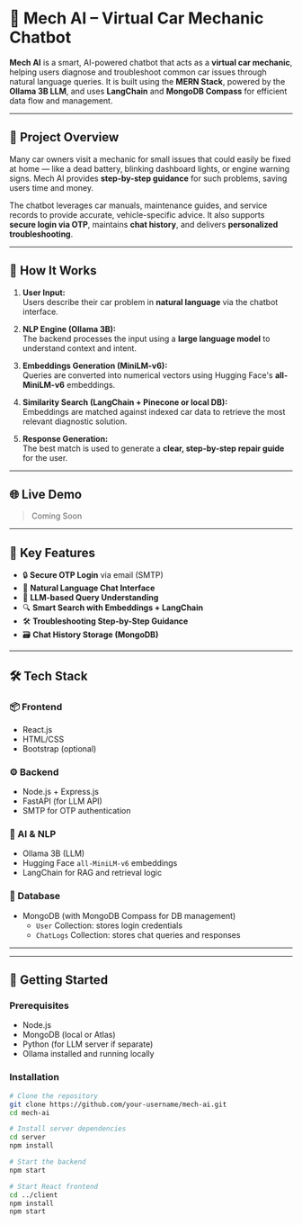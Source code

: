 # 🔧 Mech AI – Virtual Car Mechanic Chatbot

**Mech AI** is a smart, AI-powered chatbot that acts as a **virtual car mechanic**, helping users diagnose and troubleshoot common car issues through natural language queries. It is built using the **MERN Stack**, powered by the **Ollama 3B LLM**, and uses **LangChain** and **MongoDB Compass** for efficient data flow and management.

---

## 🚗 Project Overview

Many car owners visit a mechanic for small issues that could easily be fixed at home — like a dead battery, blinking dashboard lights, or engine warning signs. Mech AI provides **step-by-step guidance** for such problems, saving users time and money.

The chatbot leverages car manuals, maintenance guides, and service records to provide accurate, vehicle-specific advice. It also supports **secure login via OTP**, maintains **chat history**, and delivers **personalized troubleshooting**.

---

## 🧠 How It Works

1. **User Input:**  
   Users describe their car problem in **natural language** via the chatbot interface.

2. **NLP Engine (Ollama 3B):**  
   The backend processes the input using a **large language model** to understand context and intent.

3. **Embeddings Generation (MiniLM-v6):**  
   Queries are converted into numerical vectors using Hugging Face's **all-MiniLM-v6** embeddings.

4. **Similarity Search (LangChain + Pinecone or local DB):**  
   Embeddings are matched against indexed car data to retrieve the most relevant diagnostic solution.

5. **Response Generation:**  
   The best match is used to generate a **clear, step-by-step repair guide** for the user.

---

## 🌐 Live Demo

> Coming Soon 

---

## 📱 Key Features

- 🔒 **Secure OTP Login** via email (SMTP)
- 💬 **Natural Language Chat Interface**
- 🧠 **LLM-based Query Understanding**
- 🔍 **Smart Search with Embeddings + LangChain**
- 🛠️ **Troubleshooting Step-by-Step Guidance**
- 🗃️ **Chat History Storage (MongoDB)**

---

## 🛠️ Tech Stack

### 📦 Frontend
- React.js
- HTML/CSS
- Bootstrap (optional)

### ⚙️ Backend
- Node.js + Express.js
- FastAPI (for LLM API)
- SMTP for OTP authentication

### 🧠 AI & NLP
- Ollama 3B (LLM)
- Hugging Face `all-MiniLM-v6` embeddings
- LangChain for RAG and retrieval logic

### 💾 Database
- MongoDB (with MongoDB Compass for DB management)
  - `User` Collection: stores login credentials
  - `ChatLogs` Collection: stores chat queries and responses

---

---

## 🚀 Getting Started

### Prerequisites

- Node.js
- MongoDB (local or Atlas)
- Python (for LLM server if separate)
- Ollama installed and running locally

### Installation

```bash
# Clone the repository
git clone https://github.com/your-username/mech-ai.git
cd mech-ai

# Install server dependencies
cd server
npm install

# Start the backend
npm start

# Start React frontend
cd ../client
npm install
npm start



